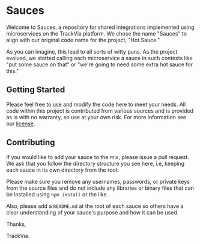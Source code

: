 # Sauces

Welcome to Sauces, a repository for shared integrations implemented using microservices on the TrackVia platform.  We chose the name "Sauces" to align with our original code name for the project, "Hot Sauce." 

As you can imagine, this lead to all sorts of witty puns. As the project evolved, we started calling each microservice a sauce in such contexts like "put some sauce on that" or "we're going to need some extra hot sauce for this."

## Getting Started

Please feel free to use and modify the code here to meet your needs. All code within this project is contributed from various sources and is provided as is with no warranty, so use at your own risk. For more information see our [license](https://github.com/Trackvia/Sauces/blob/master/LICENSE.md).

## Contributing

If you would like to add your sauce to the mix, please issue a pull request. We ask that you follow the directory structure you see here, i.e, keeping each sauce in its own directory from the root. 

Please make sure you remove any usernames, passwords, or private keys from the source files and do not include any libraries or binary files that can be installed using `npm install` or the like. 

Also, please add a `README.md` at the root of each sauce so others have a clear understanding of your sauce's purpose and how it can be used.

Thanks,

TrackVia.

